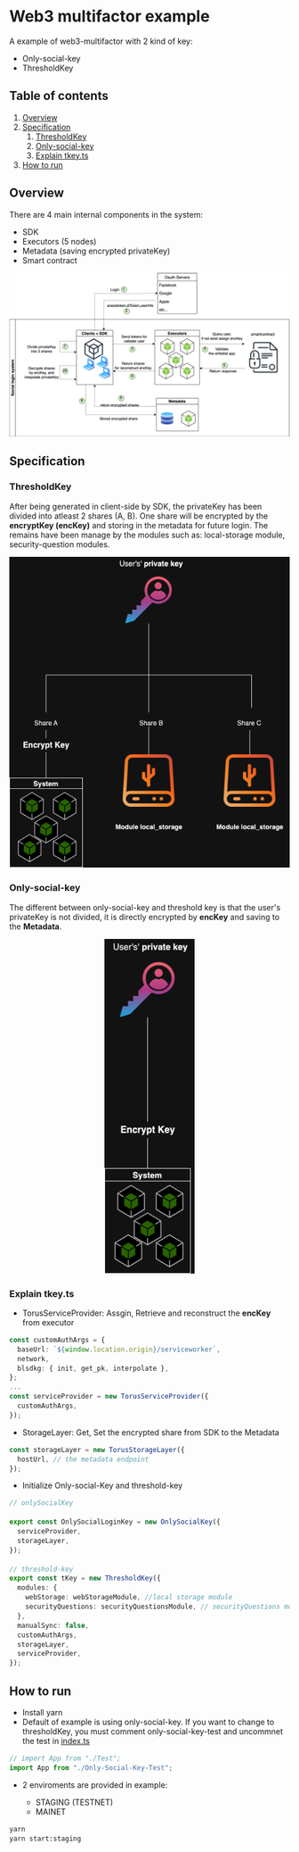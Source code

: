 # Web3 multifactor example

A example of web3-multifactor with 2 kind of key:

- Only-social-key
- ThresholdKey

## Table of contents

1. [Overview](#overview)
2. [Specification](#specification)
   1. [ThresholdKey](#threshold-key)
   2. [Only-social-key](#only-social-key)
   3. [Explain tkey.ts](#explain-tkey.ts)
3. [How to run](#how-to-run)

<a name="overview"></a>

## Overview

There are 4 main internal components in the system:

- SDK
- Executors (5 nodes)
- Metadata (saving encrypted privateKey)
- Smart contract

![overall-system](images/OverallSocialLoginSystem.png)

<a name="specification"></a>

## Specification

<a name="threshold-key"></a>

### ThresholdKey

After being generated in client-side by SDK, the privateKey has been divided into atleast 2 shares (A, B). One share will be encrypted by the **encryptKey (encKey)** and storing in the metadata for future login. The remains have been manage by the modules such as: local-storage module, security-question modules.

<p align="center" width="100%">
    <img src="images/thresholdKey.png"/>
</p>

<a name="only-social-key"></a>

### Only-social-key

The different between only-social-key and threshold key is that the user's privateKey is not divided, it is directly encrypted by **encKey** and saving to the **Metadata**.

<p name="only-social-key" align="center" width="100%">
    <img height="600px" src="images/onlySocialKey.png"/>
</p>

<a name="explain-tkey.ts"></a>

### Explain tkey.ts

- TorusServiceProvider: Assgin, Retrieve and reconstruct the **encKey** from executor

```typescript
const customAuthArgs = {
  baseUrl: `${window.location.origin}/serviceworker`,
  network,
  blsdkg: { init, get_pk, interpolate },
};
...
const serviceProvider = new TorusServiceProvider({
  customAuthArgs,
});
```

- StorageLayer: Get, Set the encrypted share from SDK to the Metadata

```typescript
const storageLayer = new TorusStorageLayer({
  hostUrl, // the metadata endpoint
});
```

- Initialize Only-social-Key and threshold-key

```typescript
// onlySocialKey

export const OnlySocialLoginKey = new OnlySocialKey({
  serviceProvider,
  storageLayer,
});

// threshold-key
export const tKey = new ThresholdKey({
  modules: {
    webStorage: webStorageModule, //local storage module
    securityQuestions: securityQuestionsModule, // securityQuestions module
  },
  manualSync: false,
  customAuthArgs,
  storageLayer,
  serviceProvider,
});
```

<a name="how-to-run"></a>

## How to run

- Install yarn
- Default of example is using only-social-key. If you want to change to thresholdKey, you must comment only-social-key-test and uncommnet the test in [index.ts](src/index.tsx)

```typescript
// import App from "./Test";
import App from "./Only-Social-Key-Test";
```

- 2 enviroments are provided in example:

  - STAGING (TESTNET)
  - MAINET

```bash
yarn
yarn start:staging

```
